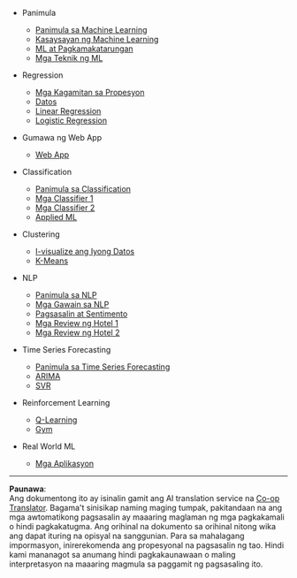 <!--
CO_OP_TRANSLATOR_METADATA:
{
  "original_hash": "68dd06c685f6ce840e0acfa313352e7c",
  "translation_date": "2025-08-29T13:28:47+00:00",
  "source_file": "docs/_sidebar.md",
  "language_code": "tl"
}
-->
- Panimula
  - [Panimula sa Machine Learning](../1-Introduction/1-intro-to-ML/README.md)
  - [Kasaysayan ng Machine Learning](../1-Introduction/2-history-of-ML/README.md)
  - [ML at Pagkamakatarungan](../1-Introduction/3-fairness/README.md)
  - [Mga Teknik ng ML](../1-Introduction/4-techniques-of-ML/README.md)

- Regression
  - [Mga Kagamitan sa Propesyon](../2-Regression/1-Tools/README.md)
  - [Datos](../2-Regression/2-Data/README.md)
  - [Linear Regression](../2-Regression/3-Linear/README.md)
  - [Logistic Regression](../2-Regression/4-Logistic/README.md)

- Gumawa ng Web App
  - [Web App](../3-Web-App/1-Web-App/README.md)

- Classification
  - [Panimula sa Classification](../4-Classification/1-Introduction/README.md)
  - [Mga Classifier 1](../4-Classification/2-Classifiers-1/README.md)
  - [Mga Classifier 2](../4-Classification/3-Classifiers-2/README.md)
  - [Applied ML](../4-Classification/4-Applied/README.md)

- Clustering
  - [I-visualize ang Iyong Datos](../5-Clustering/1-Visualize/README.md)
  - [K-Means](../5-Clustering/2-K-Means/README.md)

- NLP
  - [Panimula sa NLP](../6-NLP/1-Introduction-to-NLP/README.md)
  - [Mga Gawain sa NLP](../6-NLP/2-Tasks/README.md)
  - [Pagsasalin at Sentimento](../6-NLP/3-Translation-Sentiment/README.md)
  - [Mga Review ng Hotel 1](../6-NLP/4-Hotel-Reviews-1/README.md)
  - [Mga Review ng Hotel 2](../6-NLP/5-Hotel-Reviews-2/README.md)

- Time Series Forecasting
  - [Panimula sa Time Series Forecasting](../7-TimeSeries/1-Introduction/README.md)
  - [ARIMA](../7-TimeSeries/2-ARIMA/README.md)
  - [SVR](../7-TimeSeries/3-SVR/README.md)

- Reinforcement Learning
  - [Q-Learning](../8-Reinforcement/1-QLearning/README.md)
  - [Gym](../8-Reinforcement/2-Gym/README.md)

- Real World ML
  - [Mga Aplikasyon](../9-Real-World/1-Applications/README.md)

---

**Paunawa**:  
Ang dokumentong ito ay isinalin gamit ang AI translation service na [Co-op Translator](https://github.com/Azure/co-op-translator). Bagama't sinisikap naming maging tumpak, pakitandaan na ang mga awtomatikong pagsasalin ay maaaring maglaman ng mga pagkakamali o hindi pagkakatugma. Ang orihinal na dokumento sa orihinal nitong wika ang dapat ituring na opisyal na sanggunian. Para sa mahalagang impormasyon, inirerekomenda ang propesyonal na pagsasalin ng tao. Hindi kami mananagot sa anumang hindi pagkakaunawaan o maling interpretasyon na maaaring magmula sa paggamit ng pagsasaling ito.